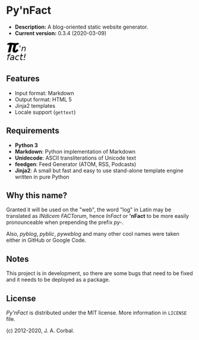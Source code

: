 Py'nFact
========

  * **Description:** A blog-oriented static website generator.
  * **Current version:** 0.3.4 (2020-03-09)

![Py'nFact Logo][pynfact_logo]

Features
--------

  * Input format: Markdown
  * Output format: HTML 5
  * Jinja2 templates
  * Locale support (`gettext`)

Requirements
------------

  * **Python 3**
  * **Markdown**: Python implementation of Markdown
  * **Unidecode**: ASCII transliterations of Unicode text
  * **feedgen**: Feed Generator (ATOM, RSS, Podcasts)
  * **Jinja2**: A small but fast and easy to use stand-alone template
   engine written in pure Python

Why this name?
--------------

Granted it will be used on the "web", the word "log" in Latin may be
translated as *INdicem FACTorum*, hence *InFact* or **'nFact** to be
more easily pronounceable when prepending the prefix *py-*.

Also, *pyblog*, *pyblic*, *pyweblog* and many other cool names were
taken either in GitHub or Google Code.


Notes
-----

This project is in development, so there are some bugs that need to be
fixed and it needs to be deployed as a package.


License
-------

*Py'nFact* is distributed under the MIT license.
More information in `LICENSE` file.

(c) 2012-2020, J. A. Corbal.


[pynfact_logo]: logo.png

